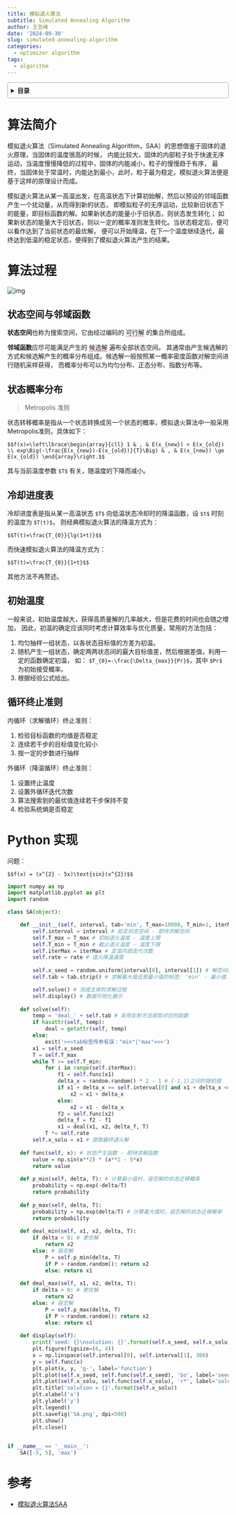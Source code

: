 ```yaml
---
title: 模拟退火算法
subtitle: Simulated Annealing Algorithm
author: 王哲峰
date: '2024-09-30'
slug: simulated-annealing-algorithm
categories:
  - optimizer algorithm
tags:
  - algorithm
---
```


<style>
details {
    border: 1px solid #aaa;
    border-radius: 4px;
    padding: .5em .5em 0;
}
summary {
    font-weight: bold;
    margin: -.5em -.5em 0;
    padding: .5em;
}
details[open] {
    padding: .5em;
}
details[open] summary {
    border-bottom: 1px solid #aaa;
    margin-bottom: .5em;
}
img {
    pointer-events: none;
}
</style>

<details><summary>目录</summary><p>

- [算法简介](#算法简介)
- [算法过程](#算法过程)
    - [状态空间与邻域函数](#状态空间与邻域函数)
    - [状态概率分布](#状态概率分布)
    - [冷却进度表](#冷却进度表)
    - [初始温度](#初始温度)
    - [循环终止准则](#循环终止准则)
- [Python 实现](#python-实现)
- [参考](#参考)
</p></details><p></p>


# 算法简介

模拟退火算法（Simulated Annealing Algorithm，SAA）的思想借鉴于固体的退火原理，当固体的温度很高的时候，
内能比较大，固体的内部粒子处于快速无序运动，当温度慢慢降低的过程中，固体的内能减小，粒子的慢慢趋于有序，
最终，当固体处于常温时，内能达到最小，此时，粒子最为稳定。模拟退火算法便是基于这样的原理设计而成。

模拟退火算法从某一高温出发，在高温状态下计算初始解，然后以预设的邻域函数产生一个扰动量，从而得到新的状态，
即模拟粒子的无序运动，比较新旧状态下的能量，即目标函数的解。如果新状态的能量小于旧状态，则状态发生转化；
如果新状态的能量大于旧状态，则以一定的概率准则发生转化。当状态稳定后，便可以看作达到了当前状态的最优解，
便可以开始降温，在下一个温度继续迭代，最终达到低温的稳定状态，便得到了模拟退火算法产生的结果。

# 算法过程

![img](images/saa.png)

## 状态空间与邻域函数

**状态空间**也称为搜索空间，它由经过编码的 <span style='border-bottom:1.5px dashed red;'>可行解</span> 的集合所组成。

**邻域函数**应尽可能满足产生的 <span style='border-bottom:1.5px dashed red;'>候选解</span> 遍布全部状态空间。
其通常由产生候选解的方式和候选解产生的概率分布组成。候选解一般按照某一概率密度函数对解空间进行随机采样获得，
而概率分布可以为均匀分布、正态分布、指数分布等。

## 状态概率分布

> Metropolis 准则

状态转移概率是指从一个状态转换成另一个状态的概率，模拟退火算法中一般采用Metropolis准则，具体如下：

`$$f(x)=\left\lbrace\begin{array}{cll}
1 & , & E(x_{new}) < E(x_{old}) \\
exp\Big(-\frac{E(x_{new})-E(x_{old})}{T}\Big) & , & E(x_{new}) \ge E(x_{old})
\end{array}\right.$$`

其与当前温度参数 `$T$` 有关，随温度的下降而减小。

## 冷却进度表

冷却进度表是指从某一高温状态 `$T$` 向低温状态冷却时的降温函数，设 `$t$` 时刻的温度为 `$T(t)$`，
则经典模拟退火算法的降温方式为：

`$$T(t)=\frac{T_{0}}{lg(1+t)}$$`

而快速模拟退火算法的降温方式为：

`$$T(t)=\frac{T_{0}}{1+t}$$`

其他方法不再赘述。

## 初始温度

一般来说，初始温度越大，获得高质量解的几率越大，但是花费的时间也会随之增加，
因此，初温的确定应该同时考虑计算效率与优化质量，常用的方法包括：

1. 均匀抽样一组状态，以各状态目标值的方差为初温。
2. 随机产生一组状态，确定两两状态间的最大目标值差，然后根据差值，利用一定的函数确定初温，
   如： `$T_{0}=-\frac{\Delta_{max}}{Pr}$`，其中 `$Pr$` 为初始接受概率。
3. 根据经验公式给出。

## 循环终止准则

内循环（求解循环）终止准则：

1. 检验目标函数的均值是否稳定
2. 连续若干步的目标值变化较小
3. 按一定的步数进行抽样

外循环（降温循环）终止准则：

1. 设置终止温度
2. 设置外循环迭代次数
3. 算法搜索到的最优值连续若干步保持不变
4. 检验系统熵是否稳定

# Python 实现

问题：

`$$f(x) = (x^{2} - 5x)\text{sin}(x^{2})$$`

```python
import numpy as np
import matplotlib.pyplot as plt
import random

class SA(object):

    def __init__(self, interval, tab='min', T_max=10000, T_min=1, iterMax=1000, rate=0.95):
        self.interval = interval # 给定状态空间 - 即待求解空间
        self.T_max = T_max # 初始退火温度 - 温度上限
        self.T_min = T_min # 截止退火温度 - 温度下限
        self.iterMax = iterMax # 定温内部迭代次数
        self.rate = rate # 退火降温速度
        
        self.x_seed = random.uniform(interval[0], interval[1]) # 解空间内的种子
        self.tab = tab.strip() # 求解最大值还是最小值的标签: 'min' - 最小值；'max' - 最大值

        self.solve() # 完成主体的求解过程
        self.display() # 数据可视化展示
        
    def solve(self):
        temp = 'deal_' + self.tab # 采用反射方法提取对应的函数
        if hasattr(self, temp):
            deal = getattr(self, temp)
        else:
            exit('>>>tab标签传参有误："min"|"max"<<<')  
        x1 = self.x_seed
        T = self.T_max
        while T >= self.T_min:
            for i in range(self.iterMax):
                f1 = self.func(x1)
                delta_x = random.random() * 2 - 1 # [-1,1)之间的随机值
                if x1 + delta_x >= self.interval[0] and x1 + delta_x <= self.interval[1]:   # 将随机解束缚在给定状态空间内
                    x2 = x1 + delta_x
                else:
                    x2 = x1 - delta_x
                f2 = self.func(x2)
                delta_f = f2 - f1
                x1 = deal(x1, x2, delta_f, T)
            T *= self.rate
        self.x_solu = x1 # 提取最终退火解       
        
    def func(self, x): # 状态产生函数 - 即待求解函数
        value = np.sin(x**2) * (x**2 - 5*x)
        return value
        
    def p_min(self, delta, T): # 计算最小值时，容忍解的状态迁移概率
        probability = np.exp(-delta/T)
        return probability
        
    def p_max(self, delta, T):
        probability = np.exp(delta/T) # 计算最大值时，容忍解的状态迁移概率
        return probability
        
    def deal_min(self, x1, x2, delta, T):
        if delta < 0: # 更优解
            return x2
        else: # 容忍解
            P = self.p_min(delta, T)
            if P > random.random(): return x2
            else: return x1
            
    def deal_max(self, x1, x2, delta, T):
        if delta > 0: # 更优解
            return x2
        else: # 容忍解
            P = self.p_max(delta, T)
            if P > random.random(): return x2
            else: return x1
        
    def display(self):
        print('seed: {}\nsolution: {}'.format(self.x_seed, self.x_solu))
        plt.figure(figsize=(6, 4))
        x = np.linspace(self.interval[0], self.interval[1], 300)
        y = self.func(x)
        plt.plot(x, y, 'g-', label='function')
        plt.plot(self.x_seed, self.func(self.x_seed), 'bo', label='seed')
        plt.plot(self.x_solu, self.func(self.x_solu), 'r*', label='solution')
        plt.title('solution = {}'.format(self.x_solu))
        plt.xlabel('x')
        plt.ylabel('y')
        plt.legend()
        plt.savefig('SA.png', dpi=500)
        plt.show()
        plt.close()

        
if __name__ == '__main__':
    SA([-5, 5], 'max')
```

# 参考

* [模拟退火算法SAA](https://imonce.github.io/2019/11/06/%E5%90%AF%E5%8F%91%E5%BC%8F%E7%AE%97%E6%B3%95%E5%AD%A6%E4%B9%A0%EF%BC%88%E4%BA%8C%EF%BC%89%EF%BC%9A%E6%A8%A1%E6%8B%9F%E9%80%80%E7%81%AB%E7%AE%97%E6%B3%95/)
